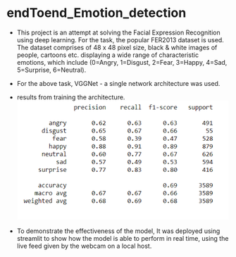# endToend_Emotion_detection

* This project is an attempt at solving the Facial Expression Recognition using deep learning. For the task, the popular FER2013 dataset is used. The dataset comprises of 48 x 48 pixel size, black & white images of people, cartoons etc. displaying a wide range of characteristic emotions, which include (0=Angry, 1=Disgust, 2=Fear, 3=Happy, 4=Sad, 5=Surprise, 6=Neutral).

* For the above task, VGGNet - a single network architecture was used. 

- results from training the architecture.
<img src="emo-result.png"></img>

* To demonstrate the effectiveness of the model, It was deployed using streamlit to show how the model is able to perform in real time, using the live feed given by the webcam on a local host.
